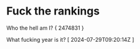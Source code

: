 # Fuck the rankings

Who the hell am I?
{ 2474831 }

What fucking year is it?
[ 2024-07-29T09:20:14Z ]

